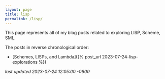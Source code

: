 ```yaml
---
layout: page
title: lisp
permalink: /lisp/
---
```

This page represents all of my blog posts related to exploring LISP, Scheme, SML.

<!--more-->

The posts in reverse chronological order:

* [Schemes, LISPs, and Lambda]({% post_url 2023-07-24-lisp-explorations %})

*last updated 2023-07-24 12:05:00 -0600*
